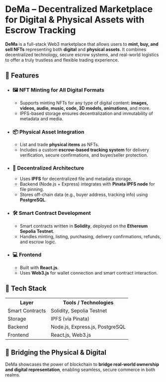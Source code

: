 <h1>DeMa – Decentralized Marketplace for Digital & Physical Assets with Escrow Tracking</h1>

<p><strong>DeMa</strong> is a full-stack Web3 marketplace that allows users to <strong>mint, buy, and sell NFTs</strong> representing both <strong>digital</strong> and <strong>physical assets</strong>. It combines decentralized technology, secure escrow systems, and real-world logistics to offer a truly trustless and flexible trading experience.</p>

<h2>🚀 Features</h2>

<ul>
  <li>
    <h3>🖼️ NFT Minting for All Digital Formats</h3>
    <ul>
      <li>Supports minting NFTs for any type of digital content: <strong>images, videos, audio, music, code, 3D models, animations</strong>, and more.</li>
      <li>IPFS-based storage ensures decentralization and immutability of metadata and media.</li>
    </ul>
  </li>

  <li>
    <h3>📦 Physical Asset Integration</h3>
    <ul>
      <li>List and trade <strong>physical items</strong> as NFTs.</li>
      <li>Includes a custom <strong>escrow-based tracking system</strong> for delivery verification, secure confirmations, and buyer/seller protection.</li>
    </ul>
  </li>

  <li>
    <h3>🔗 Decentralized Architecture</h3>
    <ul>
      <li>Uses <strong>IPFS</strong> for decentralized file and metadata storage.</li>
      <li>Backend (Node.js + Express) integrates with <strong>Pinata IPFS node</strong> for file pinning.</li>
      <li>Stores off-chain data (e.g., buyer address, tracking info) using <strong>PostgreSQL</strong>.</li>
    </ul>
  </li>

  <li>
    <h3>🛠️ Smart Contract Development</h3>
    <ul>
      <li>Smart contracts written in <strong>Solidity</strong>, deployed on the <strong>Ethereum Sepolia Testnet</strong>.</li>
      <li>Handles minting, listing, purchasing, delivery confirmations, refunds, and escrow logic.</li>
    </ul>
  </li>

  <li>
    <h3>💻 Frontend</h3>
    <ul>
      <li>Built with <strong>React.js</strong>.</li>
      <li>Uses <strong>Web3.js</strong> for wallet connection and smart contract interaction.</li>
    </ul>
  </li>
</ul>

<h2>🧰 Tech Stack</h2>

<table>
  <tr>
    <th>Layer</th>
    <th>Tools / Technologies</th>
  </tr>
  <tr>
    <td>Smart Contracts</td>
    <td>Solidity, Sepolia Testnet</td>
  </tr>
  <tr>
    <td>Storage</td>
    <td>IPFS (via Pinata)</td>
  </tr>
  <tr>
    <td>Backend</td>
    <td>Node.js, Express.js, PostgreSQL</td>
  </tr>
  <tr>
    <td>Frontend</td>
    <td>React.js, Web3.js</td>
  </tr>
</table>

<h2>🌉 Bridging the Physical & Digital</h2>

<p>DeMa showcases the power of blockchain to <strong>bridge real-world ownership and digital representation</strong>, enabling seamless, secure commerce in both realms.</p>
